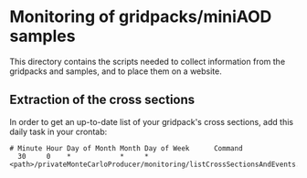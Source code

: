 # Monitoring of gridpacks/miniAOD samples
This directory contains the scripts needed to collect information from the gridpacks and samples, and to place them on a website.

## Extraction of the cross sections
In order to get an up-to-date list of your gridpack's cross sections, add this daily task in your crontab:
```
# Minute Hour Day of Month Month Day of Week      Command   
  30     0    *            *     *                <path>/privateMonteCarloProducer/monitoring/listCrossSectionsAndEvents.py
```
